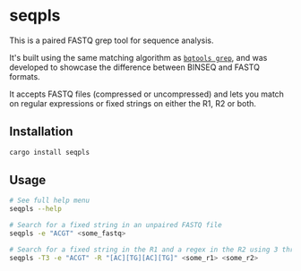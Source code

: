# seqpls

This is a paired FASTQ grep tool for sequence analysis.

It's built using the same matching algorithm as [`bqtools grep`](https://github.com/arcinstitute/bqtools), and was developed to showcase the difference between BINSEQ and FASTQ formats.

It accepts FASTQ files (compressed or uncompressed) and lets you match on regular expressions or fixed strings on either the R1, R2 or both.

## Installation

```bash
cargo install seqpls
```

## Usage

```bash
# See full help menu
seqpls --help

# Search for a fixed string in an unpaired FASTQ file
seqpls -e "ACGT" <some_fastq>

# Search for a fixed string in the R1 and a regex in the R2 using 3 threads
seqpls -T3 -e "ACGT" -R "[AC][TG][AC][TG]" <some_r1> <some_r2>
```
